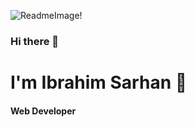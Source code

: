 ![ReadmeImage!](https://unsplash.com/photos/a-laptop-computer-sitting-on-top-of-a-wooden-desk-UW5I6jZfOOM)
### Hi there 👋

# I'm Ibrahim Sarhan  🐝
#### Web Developer
<!--
**Ibrahim-Sarhan/Ibrahim-Sarhan** is a ✨ _special_ ✨ repository because its `README.md` (this file) appears on your GitHub profile.

Here are some ideas to get you started:

- 🔭 I’m currently working on ...
- 🌱 I’m currently learning ...
- 👯 I’m looking to collaborate on ...
- 🤔 I’m looking for help with ...
- 💬 Ask me about ...
- 📫 How to reach me: ...
- 😄 Pronouns: ...
- ⚡ Fun fact: ...
-->
